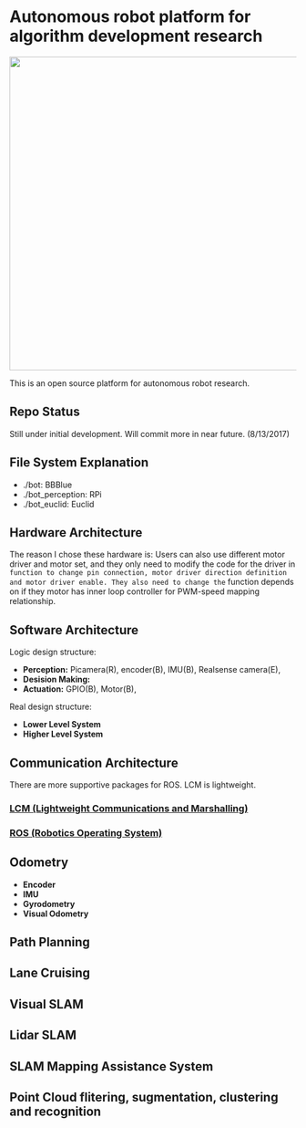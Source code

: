 

# Autonomous robot platform for algorithm development research 

<p align="center">
  <img src="./misc/xxx.png" width="550"/>
</p>

This is an open source platform for autonomous robot research.


## Repo Status

Still under initial development. Will commit more in near future. (8/13/2017)


## File System Explanation

* ./bot: BBBlue
* ./bot_perception: RPi
* ./bot_euclid: Euclid

## Hardware Architecture


The reason I chose these hardware is: 
Users can also use different motor driver and motor set, and they only need to modify the code for the driver in `` function to change pin connection, motor driver direction definition and motor driver enable. They also need to change the `` function depends on if they motor has inner loop controller for PWM-speed mapping relationship.


## Software Architecture

Logic design structure:
* **Perception:** Picamera(R), encoder(B), IMU(B), Realsense camera(E), 
* **Desision Making:** 
* **Actuation:** GPIO(B), Motor(B), 

Real design structure:
* **Lower Level System**
* **Higher Level System**


## Communication Architecture

There are more supportive packages for ROS. LCM is lightweight.

### [LCM (Lightweight Communications and Marshalling)](https://lcm-proj.github.io/)

### [ROS (Robotics Operating System)](http://www.ros.org/)


## Odometry

* **Encoder**
* **IMU**
* **Gyrodometry**
* **Visual Odometry**

## Path Planning

## Lane Cruising

## Visual SLAM

## Lidar SLAM

## SLAM Mapping Assistance System

## Point Cloud flitering, sugmentation, clustering and recognition

